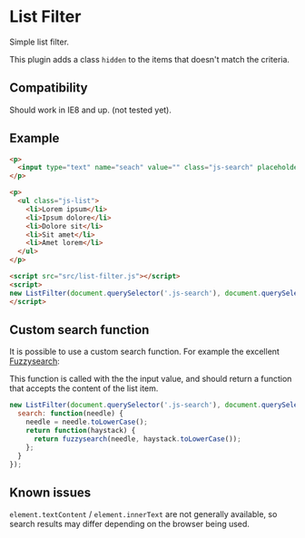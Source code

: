 List Filter
==================

Simple list filter.

This plugin adds a class `hidden` to the items that doesn't match the criteria.

## Compatibility

Should work in IE8 and up. (not tested yet).

## Example

```html
<p>
  <input type="text" name="seach" value="" class="js-search" placeholder="Search">
</p>

<p>
  <ul class="js-list">
    <li>Lorem ipsum</li>
    <li>Ipsum dolore</li>
    <li>Dolore sit</li>
    <li>Sit amet</li>
    <li>Amet lorem</li>
  </ul>
</p>

<script src="src/list-filter.js"></script>
<script>
new ListFilter(document.querySelector('.js-search'), document.querySelector('.js-list'));
</script>
```

## Custom search function

It is possible to use a custom search function. For example the excellent [Fuzzysearch](https://github.com/bevacqua/fuzzysearch):

This function is called with the the input value, and should return a function that accepts the content of the list item.

```js
new ListFilter(document.querySelector('.js-search'), document.querySelector('.js-list'), {
  search: function(needle) {
    needle = needle.toLowerCase();
    return function(haystack) {
      return fuzzysearch(needle, haystack.toLowerCase());
    };
  }
});
```

## Known issues

`element.textContent` / `element.innerText` are not generally available, so search results may differ depending on the browser being used.
